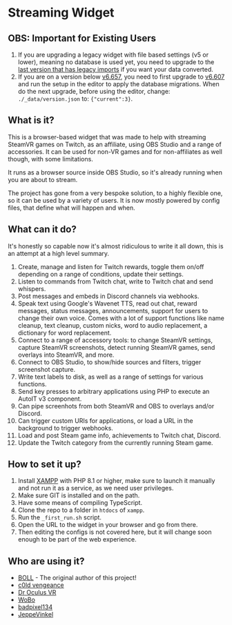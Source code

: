 # Streaming Widget
<!--
## Links
* Check out the [user wiki][wiki] to see how to set this up.
* Check out the [dev wiki][dev] if you want to contribute to the project.
* Please post [issues][issues] if you bump into any kind of problem.
-->
## OBS: Important for Existing Users
1. If you are upgrading a legacy widget with file based settings (v5 or lower), meaning no database is used yet, you need to upgrade to the [last version that has legacy imports](https://github.com/BOLL7708/streaming_widget/releases/tag/v6.657) if you want your data converted.
2. If you are on a version below [v6.657](https://github.com/BOLL7708/streaming_widget/releases/tag/v6.657), you need to first upgrade to [v6.607](https://github.com/BOLL7708/streaming_widget/releases/tag/v6.607) and run the setup in the editor to apply the database migrations. When do the next upgrade, before using the editor, change: `./_data/version.json` to: `{"current":3}`.

## What is it?
This is a browser-based widget that was made to help with streaming SteamVR games on Twitch, as an affiliate, using OBS Studio and a range of accessories. It can be used for non-VR games and for non-affiliates as well though, with some limitations. 

It runs as a browser source inside OBS Studio, so it's already running when you are about to stream.

The project has gone from a very bespoke solution, to a highly flexible one, so it can be used by a variety of users. It is now mostly powered by config files, that define what will happen and when.

## What can it do?
It's honestly so capable now it's almost ridiculous to write it all down, this is an attempt at a high level summary.

1. Create, manage and listen for Twitch rewards, toggle them on/off depending on a range of conditions, update their settings.
2. Listen to commands from Twitch chat, write to Twitch chat and send whispers.
3. Post messages and embeds in Discord channels via webhooks.
4. Speak text using Google's Wavenet TTS, read out chat, reward messages, status messages, announcements, support for users to change their own voice. Comes with a lot of support functions like name cleanup, text cleanup, custom nicks, word to audio replacement, a dictionary for word replacement.
5. Connect to a range of accessory tools: to change SteamVR settings, capture SteamVR screenshots, detect running SteamVR games, send overlays into SteamVR, and more.
6. Connect to OBS Studio, to show/hide sources and filters, trigger screenshot capture.
7. Write text labels to disk, as well as a range of settings for various functions.
8. Send key presses to arbitrary applications using PHP to execute an AutoIT v3 component.
9. Can pipe screenhots from both SteamVR and OBS to overlays and/or Discord.
10. Can trigger custom URIs for applications, or load a URL in the background to trigger webhooks.
11. Load and post Steam game info, achievements to Twitch chat, Discord.
12. Update the Twitch category from the currently running Steam game.

## How to set it up?
1. Install [XAMPP](https://www.apachefriends.org/download.html) with PHP 8.1 or higher, make sure to launch it manually and not run it as a service, as we need user privileges.
2. Make sure GIT is installed and on the path.
3. Have some means of compiling TypeScript.
4. Clone the repo to a folder in `htdocs` of `xampp`.
5. Run the `_first_run.sh` script.
6. Open the URL to the widget in your browser and go from there.
7. Then editing the configs is not covered here, but it will change soon enough to be part of the web experience.

## Who are using it?

* [BOLL][twitch] - The original author of this project!
* [c0ld vengeance][c0ldtwitch]
* [Dr Oculus VR][doctwitch]
* [WoBo][wobotwitch]
* [badpixel134][pixeltwitch]
* [JeppeVinkel][jeppetwitch]

[wiki]: https://github.com/BOLL7708/streaming_widget_wiki/wiki
[dev]: https://github.com/BOLL7708/streaming_widget/wiki
[issues]: https://github.com/BOLL7708/streaming_widget/issues

[twitch]: https://twitch.tv/boll7708
[c0ldtwitch]: https://www.twitch.tv/c0ldvengeance
[doctwitch]: https://www.twitch.tv/droculusvr
[wobotwitch]: https://www.twitch.tv/woboloko
[pixeltwitch]: https://www.twitch.tv/badpixel134
[jeppetwitch]: https://www.twitch.tv/jeppevinkel
